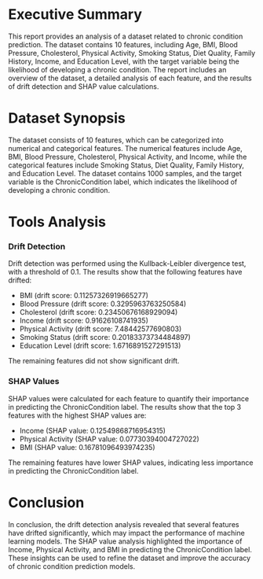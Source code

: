 **Executive Summary**
======================

This report provides an analysis of a dataset related to chronic condition prediction. The dataset contains 10 features, including Age, BMI, Blood Pressure, Cholesterol, Physical Activity, Smoking Status, Diet Quality, Family History, Income, and Education Level, with the target variable being the likelihood of developing a chronic condition. The report includes an overview of the dataset, a detailed analysis of each feature, and the results of drift detection and SHAP value calculations.

**Dataset Synopsis**
=====================

The dataset consists of 10 features, which can be categorized into numerical and categorical features. The numerical features include Age, BMI, Blood Pressure, Cholesterol, Physical Activity, and Income, while the categorical features include Smoking Status, Diet Quality, Family History, and Education Level. The dataset contains 1000 samples, and the target variable is the ChronicCondition label, which indicates the likelihood of developing a chronic condition.

**Tools Analysis**
================

### Drift Detection

Drift detection was performed using the Kullback-Leibler divergence test, with a threshold of 0.1. The results show that the following features have drifted:

* BMI (drift score: 0.11257326919665277)
* Blood Pressure (drift score: 0.3295963763250584)
* Cholesterol (drift score: 0.23450676168929094)
* Income (drift score: 0.91626108741935)
* Physical Activity (drift score: 7.48442577690803)
* Smoking Status (drift score: 0.20183373734484897)
* Education Level (drift score: 1.6716891527291513)

The remaining features did not show significant drift.

### SHAP Values

SHAP values were calculated for each feature to quantify their importance in predicting the ChronicCondition label. The results show that the top 3 features with the highest SHAP values are:

* Income (SHAP value: 0.12549868716954315)
* Physical Activity (SHAP value: 0.07730394004727022)
* BMI (SHAP value: 0.16781096493974235)

The remaining features have lower SHAP values, indicating less importance in predicting the ChronicCondition label.

**Conclusion**
============

In conclusion, the drift detection analysis revealed that several features have drifted significantly, which may impact the performance of machine learning models. The SHAP value analysis highlighted the importance of Income, Physical Activity, and BMI in predicting the ChronicCondition label. These insights can be used to refine the dataset and improve the accuracy of chronic condition prediction models.